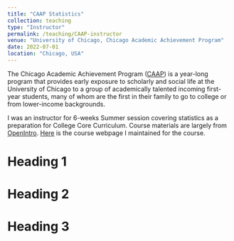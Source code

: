 ```yaml
---
title: "CAAP Statistics"
collection: teaching
type: "Instructor"
permalink: /teaching/CAAP-instructor
venue: "University of Chicago, Chicago Academic Achievement Program"
date: 2022-07-01
location: "Chicago, USA"
---
```

The Chicago Academic Achievement Program ([CAAP](https://college.uchicago.edu/student-services/chicago-academic-achievement-program)) is a year-long program that provides early exposure to scholarly and social life at the University of Chicago to a group of academically talented incoming first-year students, many of whom are the first in their family to go to college or from lower-income backgrounds. 

I was an instructor for 6-weeks Summer session covering statistics as a preparation for College Core Curriculum. Course materials are largely from [OpenIntro](https://www.openintro.org/book/os/). [Here](https://caap-stats-22.github.io/) is the course webpage I maintained for the course.

Heading 1
======

Heading 2
======

Heading 3
======
